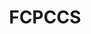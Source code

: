 ---
# This topic lives at
# https://digital.gov/topics/fcpccs

# Topic Title
title: "FCPCCS"

# description — keep it short and clear
summary: ""

# Weight
weight: 1

# For more information on managing topics,
# see https://github.com/GSA/digitalgov.gov/wiki/topics
---